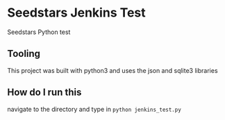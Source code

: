 # Seedstars Jenkins Test
Seedstars Python  test

## Tooling
This project was built with python3 and uses the json and sqlite3 libraries

## How do I run this 
navigate to the directory and type in `python jenkins_test.py` 
